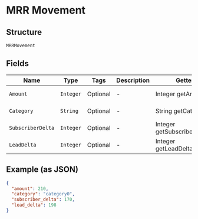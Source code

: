 
# MRR Movement

## Structure

`MRRMovement`

## Fields

| Name | Type | Tags | Description | Getter | Setter |
|  --- | --- | --- | --- | --- | --- |
| `Amount` | `Integer` | Optional | - | Integer getAmount() | setAmount(Integer amount) |
| `Category` | `String` | Optional | - | String getCategory() | setCategory(String category) |
| `SubscriberDelta` | `Integer` | Optional | - | Integer getSubscriberDelta() | setSubscriberDelta(Integer subscriberDelta) |
| `LeadDelta` | `Integer` | Optional | - | Integer getLeadDelta() | setLeadDelta(Integer leadDelta) |

## Example (as JSON)

```json
{
  "amount": 210,
  "category": "category0",
  "subscriber_delta": 170,
  "lead_delta": 198
}
```

